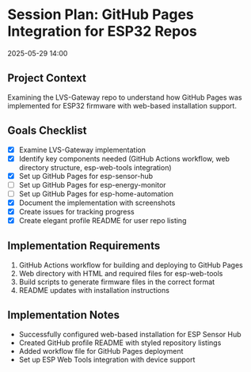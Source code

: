 # Session Plan: GitHub Pages Integration for ESP32 Repos
2025-05-29 14:00

## Project Context
Examining the LVS-Gateway repo to understand how GitHub Pages was implemented for ESP32 firmware with web-based installation support.

## Goals Checklist
- [x] Examine LVS-Gateway implementation
- [x] Identify key components needed (GitHub Actions workflow, web directory structure, esp-web-tools integration)
- [x] Set up GitHub Pages for esp-sensor-hub
- [ ] Set up GitHub Pages for esp-energy-monitor
- [ ] Set up GitHub Pages for esp-home-automation
- [x] Document the implementation with screenshots
- [x] Create issues for tracking progress
- [x] Create elegant profile README for user repo listing

## Implementation Requirements
1. GitHub Actions workflow for building and deploying to GitHub Pages
2. Web directory with HTML and required files for esp-web-tools
3. Build scripts to generate firmware files in the correct format
4. README updates with installation instructions

## Implementation Notes
- Successfully configured web-based installation for ESP Sensor Hub
- Created GitHub profile README with styled repository listings
- Added workflow file for GitHub Pages deployment
- Set up ESP Web Tools integration with device support
